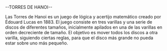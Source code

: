 --TORRES DE HANOI--

Las Torres de Hanoi es un juego de lógica y acertijo matemático creado por Édouard Lucas en 1883. 
El juego consiste en tres varillas y una serie de discos de diferentes tamaños, inicialmente apilados
en una de las varillas en orden decreciente de tamaño. El objetivo es mover todos los discos a otra varilla,
siguiendo ciertas reglas, para que el disco más grande no pueda estar sobre uno más pequeño. 
